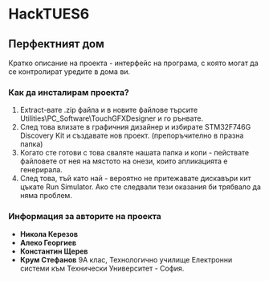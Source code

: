 # HackTUES6

## Перфектният дом

Кратко описание на проекта - интерфейс на програма, с която могат да се контролират уредите в дома ви. 

### Как да инсталирам проекта?
1) Extract-вате .zip файла и в новите файлове търсите Utilities\PC_Software\TouchGFXDesigner и го рънвате.
2) След това влизате в графичния дизайнер и избирате STM32F746G Discovery Kit и създавате нов проект. (препоръчително в празна папка)
3) Когато сте готови с това сваляте нашата папка и копи - пействате файловете от нея на мястото на онези, които апликацията е генерирала.
4) След това, тъй като най - вероятно не притежавате дискавъри кит цъкате Run Simulator. 
Ако сте следвали тези оказания би трябвало да няма проблем.

### Информация за авторите на проекта
* **Никола Керезов**
* **Алеко Георгиев**
* **Константин Щерев**
* **Крум Стефанов**
9А клас, Технологично училище Електронни системи към Технически Университет - София.